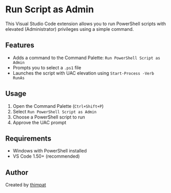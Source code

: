 # Run Script as Admin

This Visual Studio Code extension allows you to run PowerShell scripts with elevated (Administrator) privileges using a simple command.

## Features

- Adds a command to the Command Palette: `Run PowerShell Script as Admin`
- Prompts you to select a `.ps1` file
- Launches the script with UAC elevation using `Start-Process -Verb RunAs`

## Usage

1. Open the Command Palette (`Ctrl+Shift+P`)
2. Select `Run PowerShell Script as Admin`
3. Choose a PowerShell script to run
4. Approve the UAC prompt

## Requirements

- Windows with PowerShell installed
- VS Code 1.50+ (recommended)

## Author

Created by [thimpat](https://github.com/thimpat)